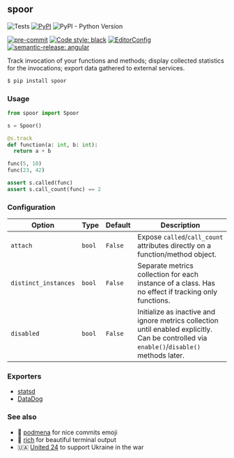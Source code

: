 ## spoor

![Tests](https://github.com/bmwant/spoor/actions/workflows/tests.yml/badge.svg)
[![PyPI](https://img.shields.io/pypi/v/spoor)](https://pypi.org/project/spoor/)
![PyPI - Python Version](https://img.shields.io/pypi/pyversions/spoor)


[![pre-commit](https://img.shields.io/badge/pre--commit-enabled-brightgreen?logo=pre-commit&logoColor=white)](https://github.com/pre-commit/pre-commit)
[![Code style: black](https://img.shields.io/badge/code%20style-black-000000.svg)](https://github.com/psf/black)
[![EditorConfig](https://img.shields.io/badge/-EditorConfig-grey?logo=editorconfig)](https://editorconfig.org/)
[![semantic-release: angular](https://img.shields.io/badge/semantic--release-angular-e10079?logo=semantic-release)](https://github.com/semantic-release/semantic-release)


Track invocation of your functions and methods; display collected statistics for the invocations; export data gathered to external services.

```bash
$ pip install spoor
```

### Usage

```python
from spoor import Spoor

s = Spoor()

@s.track
def function(a: int, b: int):
  return a + b

func(5, 10)
func(23, 42)

assert s.called(func)
assert s.call_count(func) == 2
```

### Configuration

| Option | Type | Default | Description |
|--------|------|---------|-------------|
| `attach` | `bool` | `False` | Expose `called`/`call_count` attributes directly on a function/method object. |
|`distinct_instances` | `bool` | `False` | Separate metrics collection for each instance of a class. Has no effect if tracking only functions. |
| `disabled` | `bool` | `False` | Initialize as inactive and ignore metrics collection until enabled explicitly. Can be controlled via `enable()`/`disable()` methods later. |


### Exporters

* [statsd]()
* [DataDog]()

### See also

* 🍒 [podmena](https://github.com/bmwant/podmena) for nice commits emoji
* 🌈 [rich](https://github.com/Textualize/rich) for beautiful terminal output
* 🇺🇦 [United 24](https://u24.gov.ua/) to support Ukraine in the war
